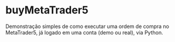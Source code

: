 # buyMetaTrader5
Demonstração simples de como executar uma ordem de compra no MetaTrader5, já logado em uma conta (demo ou real), via Python.
